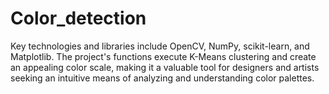# Color_detection
Key technologies and libraries include OpenCV, NumPy, scikit-learn, and Matplotlib. The project's functions execute K-Means clustering and create an appealing color scale, making it a valuable tool for designers and artists seeking an intuitive means of analyzing and understanding color palettes.
